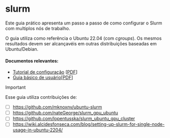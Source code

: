 # slurm

Este guia prático apresenta um passo a passo de como configurar o Slurm com multiplos nós de trabalho.

O guia utiliza como referência o Ubuntu 22.04  (com *cgroups*). Os mesmos resultados devem ser alcançavéis em outras distribuições baseadas em Ubuntu/Debian.



#### Documentos relevantes:

- [Tutorial de configuração](https://github.com/marluciobarbosa/slurm/blob/main/Tutorial%20Slurm.md) [[PDF](https://github.com/marluciobarbosa/slurm/blob/main/Tutorial%20Slurm.pdf)]
- [Guia básico de usuário](https://github.com/marluciobarbosa/slurm/blob/main/Comandos%20Básicos%20do%20Slurm%20para%20Usuários.md)[[PDF](https://github.com/marluciobarbosa/slurm/blob/main/Comandos%20Básicos%20do%20Slurm%20para%20Usuários.pdf)]



> [!IMPORTANT]
>
> Esse guia utiliza contribuições de:
>
> - [ ] https://github.com/mknoxnv/ubuntu-slurm
> - [ ] https://github.com/nateGeorge/slurm_gpu_ubuntu
> - [ ] https://github.com/lopentusska/slurm_ubuntu_gpu_cluster
> - [ ] https://wiki.alcidesfonseca.com/blog/setting-up-slurm-for-single-node-usage-in-ubuntu-2204/
